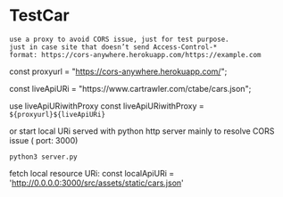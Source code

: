 # TestCar


```
use a proxy to avoid CORS issue, just for test purpose.
just in case site that doesn’t send Access-Control-*
format: https://cors-anywhere.herokuapp.com/https://example.com
```

const proxyurl = "https://cors-anywhere.herokuapp.com/";

<p>
const liveApiURi = "https://www.cartrawler.com/ctabe/cars.json";


use liveApiURiwithProxy 
const liveApiURiwithProxy = `${proxyurl}${liveApiURi}`


or start local URi served with python http server mainly to resolve CORS issue ( port: 3000)
```
python3 server.py

```
fetch local resource URi:
const localApiURi = 'http://0.0.0.0:3000/src/assets/static/cars.json'




